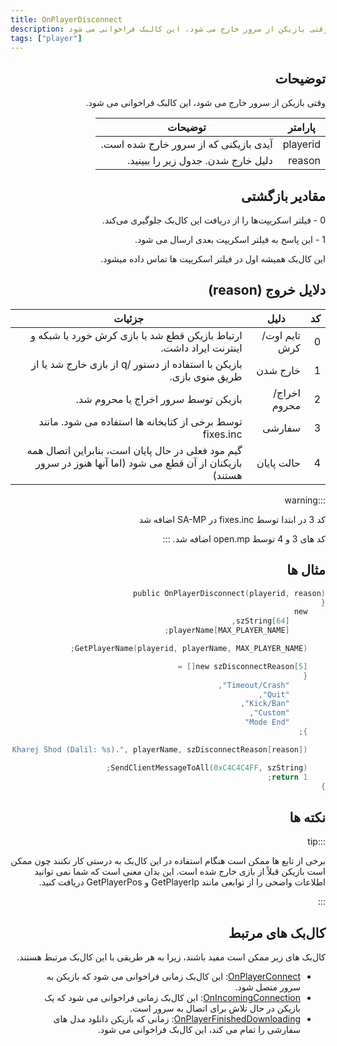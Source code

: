 ```yaml
---
title: OnPlayerDisconnect
description: وقتی بازیکن از سرور خارج می شود، این کالبک فراخوانی می شود.
tags: ["player"]
---
```


<div dir="rtl" style={{ textAlign: "right" }}>

## توضیحات

وقتی بازیکن از سرور خارج می شود، این کالبک فراخوانی می شود.

| پارامتر     | توضیحات                                        |
| -------- | -------------------------------------------------- |
| playerid | آیدی بازیکنی که از سرور خارج شده است.            |
| reason   | دلیل خارج شدن. جدول زیر را ببینید. |

## مقادیر بازگشتی

0 - فیلتر اسکریپت‌ها را از دریافت این کال‌بک جلوگیری می‌کند.

1 - این پاسخ به فیلتر اسکریپت بعدی ارسال می شود.

این کال‌بک همیشه اول در فیلتر اسکریپت ها تماس داده میشود.

## دلایل خروج (reason)

| کد | دلیل        | جزئیات                                                                                   |
| -- | ------------- | ----------------------------------------------------------------------------------------- |
| 0  | تایم اوت/کرش | ارتباط بازیکن قطع شد یا بازی کرش خورد یا شبکه و اینترنت ایراد داشت. |
| 1  | خارج شدن          | بازیکن با استفاده از دستور /q از بازی خارج شد یا از طریق منوی بازی.  |
| 2  | اخراج/محروم      | بازیکن توسط سرور اخراج یا محروم شد. |
| 3  | سفارشی        | توسط برخی از کتابخانه ها استفاده می شود. مانند fixes.inc |
| 4  | حالت پایان      | گیم مود فعلی در حال پایان است، بنابراین اتصال همه بازیکنان از آن قطع می شود (اما آنها هنوز در سرور هستند) |

:::warning

کد 3 در ابتدا توسط fixes.inc در SA-MP اضافه شد

کد های 3 و 4 توسط open.mp اضافه شد.
:::

## مثال ها

```c
public OnPlayerDisconnect(playerid, reason)
{
    new
        szString[64],
        playerName[MAX_PLAYER_NAME];

    GetPlayerName(playerid, playerName, MAX_PLAYER_NAME);

    new szDisconnectReason[5][] =
    {
        "Timeout/Crash",
        "Quit",
        "Kick/Ban",
        "Custom",
        "Mode End"
    };

    format(szString, sizeof szString, "%s Az Server Kharej Shod (Dalil: %s).", playerName, szDisconnectReason[reason]);

    SendClientMessageToAll(0xC4C4C4FF, szString);
    return 1;
}
```

## نکته ها

:::tip

برخی از تابع ها ممکن است هنگام استفاده در این کال‌بک به درستی کار نکنند چون ممکن است بازیکن قبلاً از بازی خارج شده است. این بدان معنی است که شما نمی توانید اطلاعات واضحی را از توابعی مانند GetPlayerIp و GetPlayerPos دریافت کنید.

:::

## کال‌بک های مرتبط

کال‌بک های زیر ممکن است مفید باشند، زیرا به هر طریقی با این کال‌بک مرتبط هستند.

- [OnPlayerConnect](OnPlayerConnect): این کال‌بک زمانی فراخوانی می شود که بازیکن به سرور متصل شود.
- [OnIncomingConnection](OnIncomingConnection): این کال‌بک زمانی فراخوانی می شود که یک بازیکن در حال تلاش برای اتصال به سرور است.
- [OnPlayerFinishedDownloading](OnPlayerFinishedDownloading): زمانی که بازیکن دانلود مدل های سفارشی را تمام می کند، این کال‌بک فراخوانی می شود.
</div>
